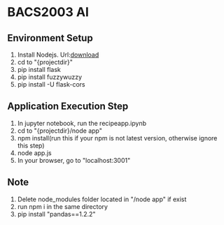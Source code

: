 # BACS2003 AI

## Environment Setup
  1. Install Nodejs. Url:[download](https://nodejs.org/dist/v20.12.2/node-v20.12.2-x64.msi)
  2. cd to "{projectdir}"
  3. pip install flask
  4. pip install fuzzywuzzy
  5. pip install -U flask-cors
## Application Execution Step
  1. In jupyter notebook, run the recipeapp.ipynb
  2. cd to "{projectdir}/node app"
  3. npm install(run this if your npm is not latest version, otherwise ignore this step)
  5. node app.js
  6. In your browser, go to "localhost:3001"

## Note
  1. Delete node_modules folder located in "/node app" if exist
  2. run npm i in the same directory
  3. pip install "pandas==1.2.2"
